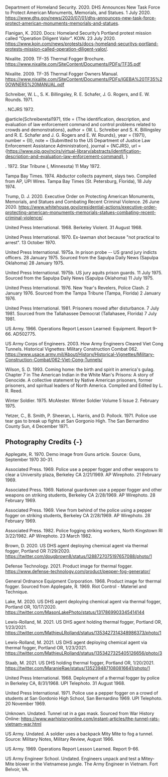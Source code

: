 






 
Department of Homeland Security. 2020. DHS Announces New Task Force to Protect American Monuments, Memorials, and Statues. 1 July 2020.  https://www.dhs.gov/news/2020/07/01/dhs-announces-new-task-force-protect-american-monuments-memorials-and-statues. 


Flanigan, K. 2020. Docs: Homeland Security’s Portland protest mission called “Operation Diligent Valor”. KOIN. 23 July 2020. https://www.koin.com/news/protests/docs-homeland-securitys-portland-protests-mission-called-operation-diligent-valor/.













Nixalite. 2009. TF-35 Thermal Fogger Brochure. https://www.nixalite.com/SiteContent/Documents/PDFs/TF35.pdf

Nixalite. 2009. TF-35 Thermal Fogger Owners Manual. https://www.nixalite.com/SiteContent/Documents/PDFs/IGEBA%20TF35%20OWNERS%20MANUAL.pdf

Schreiber, W. L., S. K. Billingsley, R. E. Schafer, J. G. Rogers, and E. W. Rounds. 1971. 


.  NCJRS 1972.  



@article{Schreiberetal1971,
  title = {The identification, description, and evaluation of law enforcement command and control problems related to crowds and demonstrations},
  author = {W. L. Schreiber and S. K. Billingsley and R. E. Schafer and J. G. Rogers and E. W. Rounds},
  year = {1971},
  number = {II},
  note = {Submitted to the US Department of Justice Law Enforcement Assistance Administration},
  journal = {NCJRS},
  url = {https://www.ojp.gov/ncjrs/virtual-library/abstracts/identification-description-and-evaluation-law-enforcement-command},
}



. 1972.  Star Tribune (, Minnesota) 11 May 1972.

Tampa Bay Times. 1974. Abductor collects payment, slays two. Compiled from AP, UPI Wires. Tampa Bay Times (St. Petersburg, Florida), 18 July 1974.

Trump, D. J. 2020. Executive Order on Protecting American Monuments, Memorials, and Statues and Combating Recent Criminal Violence. 26 June 2020.   https://www.whitehouse.gov/presidential-actions/executive-order-protecting-american-monuments-memorials-statues-combating-recent-criminal-violence/.

United Press International. 1968. Berkeley Violent. 31 August 1968.

United Press International. 1970. Ex-lawman shot because "not practical to arrest". 13 October 1970.

United Press International. 1975a. In prison probe -- US grand jury indicts officers. 28 January 1975. Sourced from the Sapulpa Daily News (Sapulpa Oklahoma) 28 January 1975.

United Press International. 1975b. US jury aquits prison guards. 11 July 1975. Sourced from the Sapulpa Daily News (Sapulpa Oklahoma) 11 July 1975.

United Press International. 1976. New Year's Revelers, Police Clash. 2 January 1976. Sourced from the Tampa Tribune (Tampa, Florida) 2 January 1976.

United Press International. 1981. Prisoners moved after disturbance. 7 July 1981. Sourced from the Tallahassee Democrat (Tallahasee, Florida) 7 July 1981.


US Army. 1966. Operations Report Lesson Learned: Equipment. Report 9-66. AD502775.

US Army Corps of Engineers. 2003. How Army Engineers Cleared Viet Cong Tunnels. Historical Vignettes: Military Construction Combat 062. https://www.usace.army.mil/About/History/Historical-Vignettes/Military-Construction-Combat/062-Viet-Cong-Tunnels/ 


Wilson, S. D. 1993. Coming home: the birth and spirit in america's gulag. Chapter 7 in The American Indian in the White Man's Prisons: A story of Genocide. A collective statement by Native American prisoners, former prisoners, and spiritual leaders of North America. Compiled and Edited by L. R. Reed.

Winter Soldier. 1975. McAlester. Winter Soldier Volume 5 Issue 2. February 1975.

Yetzer, C., B. Smith, P. Sheeran, L. Harris, and D. Pollock. 1971. Police use tear gas to break up fights at San Gorgonio High. The San Bernardino County Sun, 4 December 1971.




## Photography Credits {-}

Applegate, R. 1970. Demo image from Guns article. Source: Guns, September 1970 30-31. 

Associated Press. 1969. Police use a pepper fogger and other weapons to clear a University plaza, Berkeley CA 2/21/1969. AP Wirephoto. 21 February 1969.

Associated Press. 1969. National guardsmen use a pepper fogger and other weapons on striking students, Berkeley CA 2/28/1969. AP Wirephoto. 28 February 1969.

Associated Press. 1969. View from behind of the police using a pepper fogger on striking students, Berkeley CA 2/28/1969. AP Wirephoto. 28 February 1969.

Associated Press. 1982. Police fogging striking workers, North Kingstown RI 3/22/1982. AP Wirephoto. 23 March 1982.

Brown, D. 2020. US DHS agent deploying chemical agent via thermal fogger, Portland OR 7/29/2020. https://twitter.com/dougbrown8/status/1288727075197657088/photo/1

Defense Technology. 2021. Product image for thermal fogger. https://www.defense-technology.com/product/pepper-fog-generator/

General Ordnance Equipment Corporation. 1968. Product image for thermal fogger. Sourced from Applegate, R. 1969. Riot Control - Materiel and Technique.

Lake, M. 2020. US DHS agent deploying chemical agent via thermal fogger, Portland OR, 10/17/2020. https://twitter.com/MasonLakePhoto/status/1317869903345414144

Lewis-Rolland, M. 2021. US DHS agent holding thermal fogger, Portland OR, 1/23/2021. https://twitter.com/MathieuLRolland/status/1353427314348986373/photo/1

Lewis-Rolland, M. 2021. US DHS agent deploying chemical agent via thermal fogger, Portland OR, 1/23/2021. https://twitter.com/MathieuLRolland/status/1353427325405126656/photo/3

Staab, M. 2021. US DHS holding thermal fogger, Portland OR, 1/20/2021. https://twitter.com/MaranieRae/status/1352394871080816641/photo/1

United Press International. 1968. Deployment of a thermal fogger by police in Berkeley CA, 8/31/1968. UPI Telephoto. 31 August 1968.

United Press International. 1971. Police use a pepper fogger on a crowd of students at San Gordonio High School, San Bernardino 1969. UPI Telephoto. 20 November 1969.

Unknown. Undated. Tunnel rat in a gas mask. Sourced from War History Online: https://www.warhistoryonline.com/instant-articles/the-tunnel-rats-vietnam-war.html

US Army. Undated. A soldier uses a backpack Mity Mite to fog a tunnel. Source: Military Notes, Military Review, August 1966. 

US Army. 1969. Operations Report Lesson Learned. Report 9-66.

US Army Engineer School. Undated. Engineers unpack and test a Mitey-Mite blower in the Vietnamese jungle.  The Army Engineer in Vietnam. Fort Belvoir, VA. 





